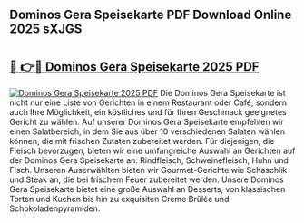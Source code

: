## Dominos Gera Speisekarte PDF Download Online 2025 sXJGS

# <h2><a href="http://gc9at6.nevu.top/?p=Dominos+Gera+Speisekarte">🔗 👉🔴 Dominos Gera Speisekarte 2025 PDF</a></h2>

[![Dominos Gera Speisekarte 2025 PDF](https://i.imgur.com/dBaPXMq.png)](http://gc9at6.nevu.top/?p=Dominos+Gera+Speisekarte)
Die Dominos Gera Speisekarte ist nicht nur eine Liste von Gerichten in einem Restaurant oder Café, sondern auch Ihre Möglichkeit, ein köstliches und für Ihren Geschmack geeignetes Gericht zu wählen. Auf unserer Dominos Gera Speisekarte empfehlen wir einen Salatbereich, in dem Sie aus über 10 verschiedenen Salaten wählen können, die mit frischen Zutaten zubereitet werden. Für diejenigen, die Fleisch bevorzugen, bieten wir eine umfangreiche Auswahl an Gerichten auf der Dominos Gera Speisekarte an: Rindfleisch, Schweinefleisch, Huhn und Fisch. Unseren Auserwählten bieten wir Gourmet-Gerichte wie Schaschlik und Steak an, die bei frischem Feuer zubereitet werden. Unsere Dominos Gera Speisekarte bietet eine große Auswahl an Desserts, von klassischen Torten und Kuchen bis hin zu exquisiten Crème Brûlée und Schokoladenpyramiden.
